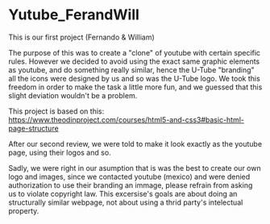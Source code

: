 # Yutube_FerandWill
This is our first project (Fernando & William)

The purpose of this was to create a "clone" of youtube with certain specific rules.
However we decided to avoid using the exact same graphic elements as youtube, and do
something really similar, hence the U-Tube "branding" all the icons were designed by us
and so was the U-Tube logo. We took this freedom in order to make the task a little more
fun, and we guessed that this slight deviation wouldn't be a problem.

This project is based on this: https://www.theodinproject.com/courses/html5-and-css3#basic-html-page-structure

After our second review, we were told to make it look exactly as the youtube page, using their logos and so.

Sadly, we were right in our asumption that is was the best to create our own logo and images, since we contacted youtube (mexico) and were denied authorization to use their branding an immage, please refrain from asking us to violate copyright law. This excersise's goals are about doing an structurally similar webpage, not about using a thrid party's intelectual property.
